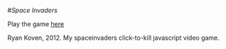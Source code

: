 #*Space Invaders*

Play the game [here](http://ryankoven.com/spaceinvaders.html)

Ryan Koven, 2012. My spaceinvaders click-to-kill javascript video game. 
